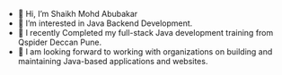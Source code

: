 - 👋 Hi, I’m  Shaikh Mohd Abubakar
- 👀 I’m interested in Java Backend Development.
- 🌱 I recently Completed my  full-stack Java development training from Qspider Deccan Pune.
- 💞️  I am looking forward to working with organizations on building and
maintaining Java-based applications and websites.


<!---
Shaikh-Mohd-Abubakar/Shaikh-Mohd-Abubakar is a ✨ special ✨ repository because its `README.md` (this file) appears on your GitHub profile.
You can click the Preview link to take a look at your changes.
--->
